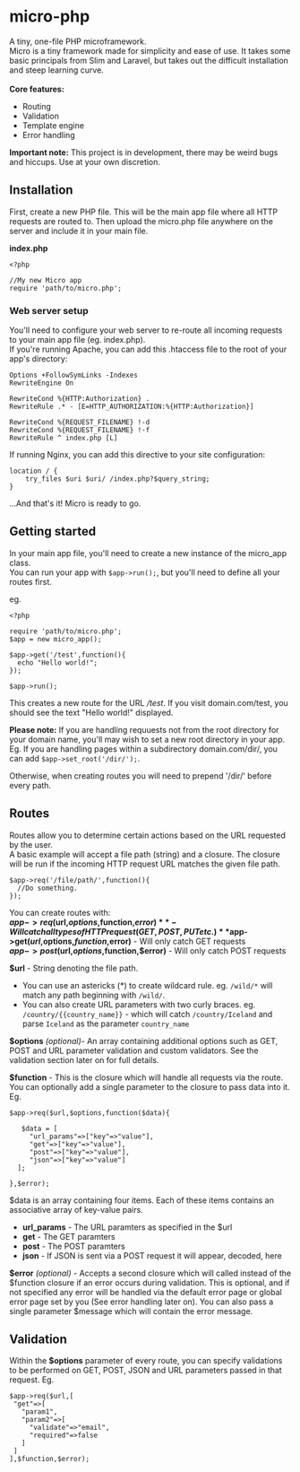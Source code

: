 # micro-php
A tiny, one-file PHP microframework.  
Micro is a tiny framework made for simplicity and ease of use. It takes some basic principals from Slim and Laravel, but takes out the difficult installation and steep learning curve.<br><br>
**Core features:**
* Routing
* Validation
* Template engine
* Error handling

**Important note:** This project is in development, there may be weird bugs and hiccups. Use at your own discretion.

## Installation

First, create a new PHP file. This will be the main app file where all HTTP requests are routed to.
Then upload the micro.php file anywhere on the server and include it in your main file.

**index.php**
```
<?php
 
//My new Micro app
require 'path/to/micro.php';
```

### Web server setup
You'll need to configure your web server to re-route all incoming requests to your main app file (eg. index.php).  
If you're running Apache, you can add this .htaccess file to the root of your app's directory:
```
Options +FollowSymLinks -Indexes
RewriteEngine On

RewriteCond %{HTTP:Authorization} .
RewriteRule .* - [E=HTTP_AUTHORIZATION:%{HTTP:Authorization}]

RewriteCond %{REQUEST_FILENAME} !-d
RewriteCond %{REQUEST_FILENAME} !-f
RewriteRule ^ index.php [L]
```
If running Nginx, you can add this directive to your site configuration:
```
location / {
    try_files $uri $uri/ /index.php?$query_string;
}
```

...And that's it! Micro is ready to go.
<br>
## Getting started

In your main app file, you'll need to create a new instance of the micro_app class.  
You can run your app with `$app->run();`, but you'll need to define all your routes first.  

eg.
```
<?php
 
require 'path/to/micro.php';
$app = new micro_app();

$app->get('/test',function(){
  echo "Hello world!";
});

$app->run();
```

This creates a new route for the URL */test*. If you visit domain.com/test, you should see the text "Hello world!" displayed.

**Please note:** If you are handling requuests not from the root directory for your domain name, you'll may wish to set a new root directory in your app.
Eg. If you are handling pages within a subdirectory domain.com/dir/, you can add `$app->set_root('/dir/');`.

Otherwise, when creating routes you will need to prepend '/dir/' before every path.

## Routes

Routes allow you to determine certain actions based on the URL requested by the user. <br>
A basic example will accept a file path (string) and a closure. The closure will be run if the incoming HTTP request URL matches the given file path.
```
$app->req('/file/path/',function(){
  //Do something.
});
```
You can create routes with:  
**$app->req($url,$options,$function,$error)** - Will catch all types of HTTP request (GET, POST, PUT etc.)
**$app->get($url,$options,$function,$error)** - Will only catch GET requests  
**$app->post($url,$options,$function,$error)** - Will only catch POST requests  

**$url** - String denoting the file path. 
* You can use an astericks (\*) to create wildcard rule. eg. `/wild/*` will match any path beginning with `/wild/`.
* You can also create URL parameters with two curly braces. eg. `/country/{{country_name}}` - which will catch `/country/Iceland` and parse `Iceland` as the parameter `country_name`

**$options** *(optional)*- An array containing additional options such as GET, POST and URL parameter validation and custom validators. See the validation section later on for full details.

**$function** - This is the closure which will handle all requests via the route. You can optionally add a single parameter to the closure to pass data into it. Eg.
```
$app->req($url,$options,function($data){

   $data = [
     "url_params"=>["key"=>"value"],
     "get"=>["key"=>"value"],
     "post"=>["key"=>"value"],
     "json"=>["key"=>"value"]
  ];
 
},$error);
```
$data is an array containing four items. Each of these items contains an associative array of key-value pairs.
* **url_params** - The URL paramters as specified in the $url
* **get** - The GET paramters
* **post** - The POST paramters
* **json** - If JSON is sent via a POST request it will appear, decoded, here

**$error** *(optional)* - Accepts a second closure which will called instead of the $function closure if an error occurs during validation. This is optional, and if not specified any error will be handled via the default error page or global error page set by you (See error handling later on). You can also pass a single parameter $message which will contain the error message.

## Validation

Within the **$options** parameter of every route, you can specify validations to be performed on GET, POST, JSON and URL parameters passed in that request. Eg.
```
$app->req($url,[
 "get"=>[
   "param1",
   "param2"=>[
     "validate"=>"email",
     "required"=>false
   ]
 ]
],$function,$error);
```






